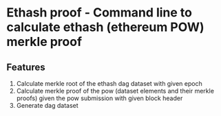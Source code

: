 # Ethash proof - Command line to calculate ethash (ethereum POW) merkle proof

## Features

1. Calculate merkle root of the ethash dag dataset with given epoch
2. Calculate merkle proof of the pow (dataset elements and their merkle proofs) given the pow submission with given block header
3. Generate dag dataset

